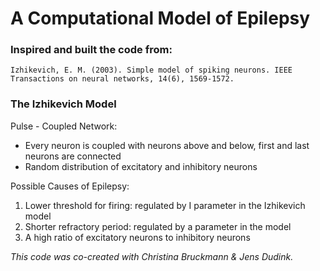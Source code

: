 # A Computational Model of Epilepsy

### Inspired and built the code from:
`Izhikevich, E. M. (2003). Simple model of spiking neurons. IEEE Transactions on neural networks, 14(6), 1569-1572.`

### The Izhikevich Model
Pulse - Coupled Network:
- Every neuron is coupled with neurons above and below, first and last neurons are connected
- Random distribution of excitatory and inhibitory neurons
 
 Possible Causes of Epilepsy:
1. Lower threshold for firing: regulated by I parameter in the Izhikevich model
2. Shorter refractory period: regulated by a parameter in the model
3. A high ratio of excitatory neurons to inhibitory neurons
 
_This code was co-created with Christina Bruckmann & Jens Dudink._
